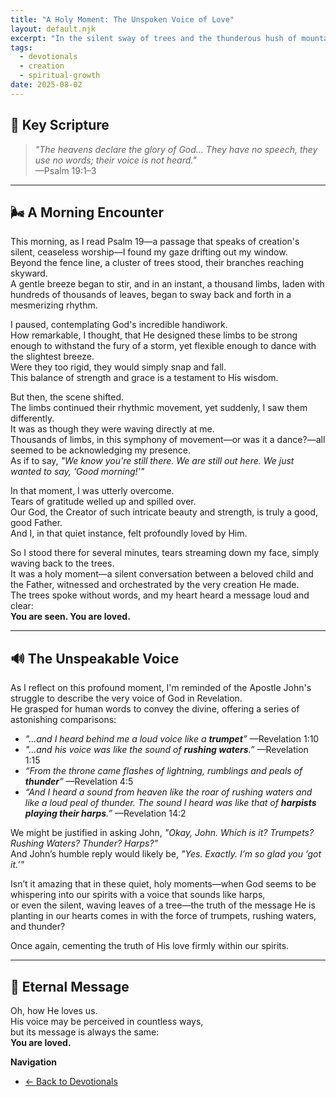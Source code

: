```yaml
---
title: "A Holy Moment: The Unspoken Voice of Love"
layout: default.njk
excerpt: "In the silent sway of trees and the thunderous hush of mountains, God's love speaks without words."
tags:
  - devotionals
  - creation
  - spiritual-growth
date: 2025-08-02
---
```


## 📖 Key Scripture

> _"The heavens declare the glory of God... They have no speech, they use no words; their voice is not heard."_  
> —Psalm 19:1–3

---

## 🌬️ A Morning Encounter

This morning, as I read Psalm 19—a passage that speaks of creation's silent, ceaseless worship—I found my gaze drifting out my window.  
Beyond the fence line, a cluster of trees stood, their branches reaching skyward.  
A gentle breeze began to stir, and in an instant, a thousand limbs, laden with hundreds of thousands of leaves, began to sway back and forth in a mesmerizing rhythm.

I paused, contemplating God's incredible handiwork.  
How remarkable, I thought, that He designed these limbs to be strong enough to withstand the fury of a storm, yet flexible enough to dance with the slightest breeze.  
Were they too rigid, they would simply snap and fall.  
This balance of strength and grace is a testament to His wisdom.

But then, the scene shifted.  
The limbs continued their rhythmic movement, yet suddenly, I saw them differently.  
It was as though they were waving directly at me.  
Thousands of limbs, in this symphony of movement—or was it a dance?—all seemed to be acknowledging my presence.  
As if to say, _"We know you're still there. We are still out here. We just wanted to say, 'Good morning!'"_

In that moment, I was utterly overcome.  
Tears of gratitude welled up and spilled over.  
Our God, the Creator of such intricate beauty and strength, is truly a good, good Father.  
And I, in that quiet instance, felt profoundly loved by Him.

So I stood there for several minutes, tears streaming down my face, simply waving back to the trees.  
It was a holy moment—a silent conversation between a beloved child and the Father, witnessed and orchestrated by the very creation He made.  
The trees spoke without words, and my heart heard a message loud and clear:  
**You are seen. You are loved.**

---

## 🔊 The Unspeakable Voice

As I reflect on this profound moment, I'm reminded of the Apostle John's struggle to describe the very voice of God in Revelation.  
He grasped for human words to convey the divine, offering a series of astonishing comparisons:

- _"...and I heard behind me a loud voice like a **trumpet**”_ —Revelation 1:10
- _"...and his voice was like the sound of **rushing waters**.”_ —Revelation 1:15
- _“From the throne came flashes of lightning, rumblings and peals of **thunder**”_ —Revelation 4:5
- _“And I heard a sound from heaven like the roar of rushing waters and like a loud peal of thunder. The sound I heard was like that of **harpists playing their harps**.”_ —Revelation 14:2

We might be justified in asking John, _"Okay, John. Which is it? Trumpets? Rushing Waters? Thunder? Harps?"_  
And John’s humble reply would likely be, _"Yes. Exactly. I’m so glad you ‘got it.’"_

Isn’t it amazing that in these quiet, holy moments—when God seems to be whispering into our spirits with a voice that sounds like harps,  
or even the silent, waving leaves of a tree—the truth of the message He is planting in our hearts comes in with the force of trumpets, rushing waters, and thunder?

Once again, cementing the truth of His love firmly within our spirits.

---

## 💖 Eternal Message

Oh, how He loves us.  
His voice may be perceived in countless ways,  
but its message is always the same:  
**You are loved.**

**Navigation**

- [← Back to Devotionals](/devotionals/)